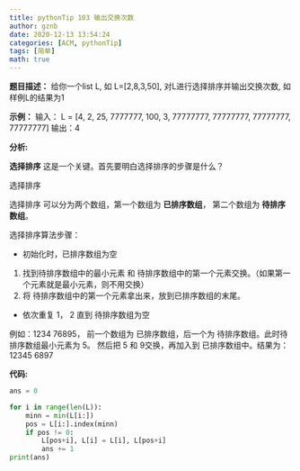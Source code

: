 ```yaml
---
title: pythonTip 103 输出交换次数
author: gznb
date: 2020-12-13 13:54:24
categories: [ACM, pythonTip]
tags: [简单]
math: true
---
```


**题目描述：**
给你一个list L, 如 L=[2,8,3,50], 对L进行选择排序并输出交换次数,
如样例L的结果为1

**示例：**
输入：
L = [4, 2, 25, 7777777, 100, 3, 77777777, 77777777, 77777777, 77777777]
输出：4



**分析:**

**选择排序** 这是一个关键。首先要明白选择排序的步骤是什么？



选择排序

选择排序 可以分为两个数组，第一个数组为 **已排序数组**， 第二个数组为 **待排序数组**。

选择排序算法步骤：

- 初始化时，已排序数组为空

1. 找到待排序数组中的最小元素 和 待排序数组中的第一个元素交换。（如果第一个元素就是最小元素，则不用交换）
2. 将 待排序数组中的第一个元素拿出来，放到已排序数组的末尾。

- 依次重复 1， 2 直到 待排序数组为空

例如：1234  76895， 前一个数组为 已排序数组，后一个为 待排序数组。此时待排序数组最小元素为 5。 然后把 5 和 9交换，再加入到 已排序数组中。结果为： 12345 6897





**代码:**

```python
ans = 0

for i in range(len(L)):
    minn = min(L[i:])
    pos = L[i:].index(minn)
    if pos != 0:
        L[pos+i], L[i] = L[i], L[pos+i]
        ans += 1
print(ans)
```
